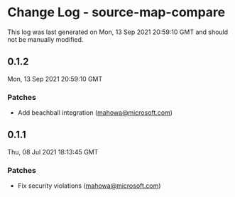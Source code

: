 # Change Log - source-map-compare

This log was last generated on Mon, 13 Sep 2021 20:59:10 GMT and should not be manually modified.

<!-- Start content -->

## 0.1.2

Mon, 13 Sep 2021 20:59:10 GMT

### Patches

- Add beachball integration (mahowa@microsoft.com)

## 0.1.1

Thu, 08 Jul 2021 18:13:45 GMT

### Patches

- Fix security violations (mahowa@microsoft.com)
